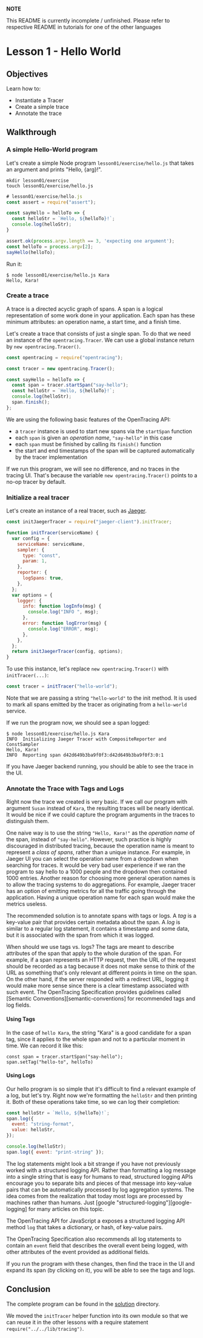 **NOTE**

This README is currently incomplete / unfinished. Please refer to respective README in tutorials for one of the other languages

# Lesson 1 - Hello World

## Objectives

Learn how to:

* Instantiate a Tracer
* Create a simple trace
* Annotate the trace

## Walkthrough

### A simple Hello-World program

Let's create a simple Node program `lesson01/exercise/hello.js` that takes an argument and prints "Hello, {arg}!".

```
mkdir lesson01/exercise
touch lesson01/exercise/hello.js
```

```javascript
# lesson01/exercise/hello.js
const assert = require("assert");

const sayHello = helloTo => {
  const helloStr = `Hello, ${helloTo}!`;
  console.log(helloStr);
}

assert.ok(process.argv.length == 3, 'expecting one argument');
const helloTo = process.argv[2];
sayHello(helloTo);
```

Run it:

```
$ node lesson01/exercise/hello.js Kara
Hello, Kara!
```

### Create a trace

A trace is a directed acyclic graph of spans. A span is a logical representation of some work done in your application.
Each span has these minimum attributes: an operation name, a start time, and a finish time.

Let's create a trace that consists of just a single span. To do that we need an instance of the `opentracing.Tracer`.
We can use a global instance return by `new opentracing.Tracer()`.

```javascript
const opentracing = require("opentracing");

const tracer = new opentracing.Tracer();

const sayHello = helloTo => {
  const span = tracer.startSpan("say-hello");
  const helloStr = `Hello, ${helloTo}!`;
  console.log(helloStr);
  span.finish();
};
```

We are using the following basic features of the OpenTracing API:

* a `tracer` instance is used to start new spans via the `startSpan` function
* each `span` is given an _operation name_, `"say-hello"` in this case
* each `span` must be finished by calling its `finish()` function
* the start and end timestamps of the span will be captured automatically by the tracer implementation

<!---
However, calling `finish()` manually is a bit tedious, we can use span as a context manager instead:
// Not yet implemented in the code snippet below
```javascript
const sayHello = helloTo => {
  const span = tracer.startSpan("say-hello");
  const helloStr = `Hello, ${helloTo}!`;
  console.log(helloStr);
};
```
--->

If we run this program, we will see no difference, and no traces in the tracing UI.
That's because the variable `new opentracing.Tracer()` points to a no-op tracer by default.

### Initialize a real tracer

Let's create an instance of a real tracer, such as [Jaeger](https://github.com/jaegertracing/jaeger-client-node).

```javascript
const initJaegerTracer = require("jaeger-client").initTracer;

function initTracer(serviceName) {
  var config = {
    serviceName: serviceName,
    sampler: {
      type: "const",
      param: 1,
    },
    reporter: {
      logSpans: true,
    },
  };
  var options = {
    logger: {
      info: function logInfo(msg) {
        console.log("INFO ", msg);
      },
      error: function logError(msg) {
        console.log("ERROR", msg);
      },
    },
  };
  return initJaegerTracer(config, options);
}
```

To use this instance, let's replace `new opentracing.Tracer()` with `initTracer(...)`:

```javascript
const tracer = initTracer("hello-world");
```

Note that we are passing a string `"hello-world"` to the init method. It is used to mark all spans emitted by
the tracer as originating from a `hello-world` service.

<!---
There's one more thing we need to do. Jaeger Tracer is primarily designed for long-running server processes,
so it has an internal buffer of spans that is flushed by a background thread. Since our program exists immediately,
it may not have time to flush the spans to Jaeger backend.

## Not yet implemented, as spans are showing in Jaeger UI.
--->

If we run the program now, we should see a span logged:

```
$ node lesson01/exercise/hello.js Kara
INFO  Initializing Jaeger Tracer with CompositeReporter and ConstSampler
Hello, Kara!
INFO  Reporting span d42d649b3ba9f0f3:d42d649b3ba9f0f3:0:1
```

If you have Jaeger backend running, you should be able to see the trace in the UI.

### Annotate the Trace with Tags and Logs

Right now the trace we created is very basic. If we call our program with argument `Susan`
instead of `Kara`, the resulting traces will be nearly identical. It would be nice if we could
capture the program arguments in the traces to distinguish them.

One naive way is to use the string `"Hello, Kara!"` as the _operation name_ of the span, instead of `"say-hello"`.
However, such practice is highly discouraged in distributed tracing, because the operation name is meant to
represent a _class of spans_, rather than a unique instance. For example, in Jaeger UI you can select the
operation name from a dropdown when searching for traces. It would be very bad user experience if we ran the
program to say hello to a 1000 people and the dropdown then contained 1000 entries. Another reason for choosing
more general operation names is to allow the tracing systems to do aggregations. For example, Jaeger tracer
has an option of emitting metrics for all the traffic going through the application. Having a unique
operation name for each span would make the metrics useless.

The recommended solution is to annotate spans with tags or logs. A _tag_ is a key-value pair that provides
certain metadata about the span. A _log_ is similar to a regular log statement, it contains
a timestamp and some data, but it is associated with the span from which it was logged.

When should we use tags vs. logs? The tags are meant to describe attributes of the span that apply
to the whole duration of the span. For example, if a span represents an HTTP request, then the URL of the
request should be recorded as a tag because it does not make sense to think of the URL as something
that's only relevant at different points in time on the span. On the other hand, if the server responded
with a redirect URL, logging it would make more sense since there is a clear timestamp associated with such
event. The OpenTracing Specification provides guidelines called [Semantic Conventions][semantic-conventions]
for recommended tags and log fields.

#### Using Tags

In the case of `hello Kara`, the string "Kara" is a good candidate for a span tag, since it applies
to the whole span and not to a particular moment in time. We can record it like this:

```
const span = tracer.startSpan("say-hello");
span.setTag("hello-to", helloTo)
```

#### Using Logs

Our hello program is so simple that it's difficult to find a relevant example of a log, but let's try.
Right now we're formatting the `helloStr` and then printing it. Both of these operations take
time, so we can log their completion:

```javascript
const helloStr = `Hello, ${helloTo}!`;
span.log({
  event: "string-format",
  value: helloStr,
});

console.log(helloStr);
span.log({ event: "print-string" });
```

The log statements might look a bit strange if you have not previously worked with a structured logging API.
Rather than formatting a log message into a single string that is easy for humans to read, structured
logging APIs encourage you to separate bits and pieces of that message into key-value pairs that can be
automatically processed by log aggregation systems. The idea comes from the realization that today most
logs are processed by machines rather than humans. Just [google "structured-logging"][google-logging]
for many articles on this topic.

The OpenTracing API for JavaScript a exposes a structured logging API method `log` that takes a dictionary, or hash,
of key-value pairs.

The OpenTracing Specification also recommends all log statements to contain an `event` field that
describes the overall event being logged, with other attributes of the event provided as additional fields.

If you run the program with these changes, then find the trace in the UI and expand its span (by clicking on it),
you will be able to see the tags and logs.

## Conclusion

The complete program can be found in the [solution](./solution) directory.

We moved the `initTracer`
helper function into its own module so that we can reuse it in the other lessons with a require statement `require("../../lib/tracing")`.
